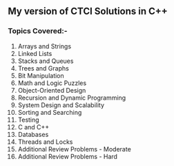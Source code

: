 ## My version of CTCI Solutions in C++

### Topics Covered:- <br>

1. Arrays and Strings
2. Linked Lists
3. Stacks and Queues
4. Trees and Graphs
5. Bit Manipulation
6. Math and Logic Puzzles
7. Object-Oriented Design
8. Recursion and Dynamic Programming
9. System Design and Scalability
10. Sorting and Searching
11. Testing
12. C and C++
13. Databases
14. Threads and Locks
15. Additional Review Problems - Moderate
16. Additional Review Problems - Hard
